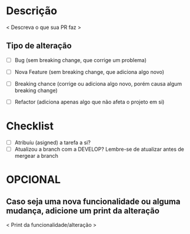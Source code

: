 # Descrição

< Descreva o que sua PR faz >

## Tipo de alteração

-   [ ] Bug (sem breaking change, que corrige um problema)
-   [ ] Nova Feature (sem breaking change, que adiciona algo novo)
-   [ ] Breaking chance (corrige ou adiciona algo novo, porém causa algum breaking change)
-   [ ] Refactor (adiciona apenas algo que não afeta o projeto em si)


# Checklist

-   [ ] Atribuíu (asigned) a tarefa a si?
-   [ ] Atualizou a branch com a DEVELOP? Lembre-se de atualizar antes de mergear a branch

# OPCIONAL

## Caso seja uma nova funcionalidade ou alguma mudança, adicione um print da alteração

< Print da funcionalidade/alteração >
